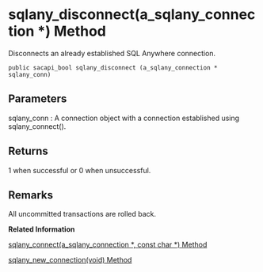 <!-- loio3bf563b76c5f1014b025f40dda6b94f2 -->

# sqlany\_disconnect\(a\_sqlany\_connection \*\) Method

Disconnects an already established SQL Anywhere connection.



```
public sacapi_bool sqlany_disconnect (a_sqlany_connection * sqlany_conn)
```



## Parameters

sqlany\_conn
:   A connection object with a connection established using sqlany\_connect\(\).



## Returns

1 when successful or 0 when unsuccessful.



## Remarks

All uncommitted transactions are rolled back.

**Related Information**  


[sqlany\_connect\(a\_sqlany\_connection \*, const char \*\) Method](sqlany-connect-a-sqlany-connection-const-char-method-3bf5542.md "Creates a connection to a SQL Anywhere database server using the supplied connection object and connection string.")

[sqlany\_new\_connection\(void\) Method](sqlany-new-connection-void-method-3bf6783.md "Creates a connection object.")

